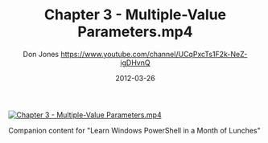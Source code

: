﻿---
title: Chapter 3 - Multiple-Value Parameters.mp4
date: 2012-03-26
tags: MonthOfLunches, English, Playlist, Powershell Month of Lunches
author: Don Jones https://www.youtube.com/channel/UCqPxcTs1F2k-NeZ-igDHvnQ
---

[![Chapter 3 - Multiple-Value Parameters.mp4](https://i1.ytimg.com/vi/xvhlpWI2aM8/hqdefault.jpg "Chapter 3 - Multiple-Value Parameters.mp4")](https://www.youtube.com/watch?v=xvhlpWI2aM8)

Companion content for "Learn Windows PowerShell in a Month of Lunches"
